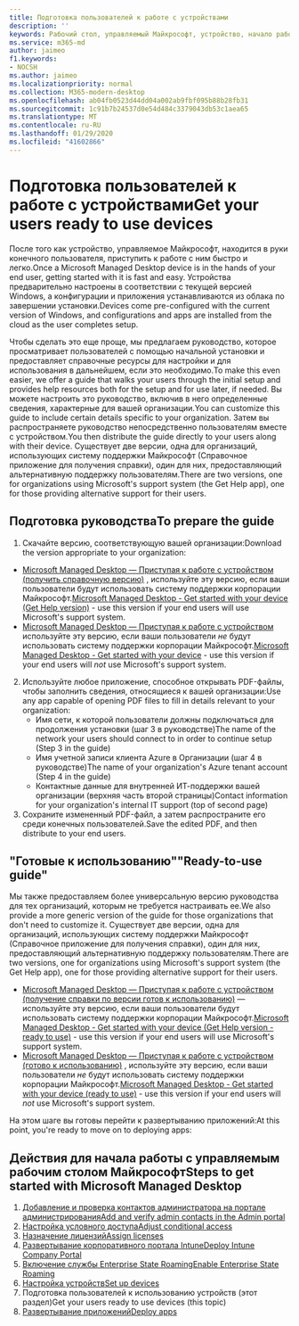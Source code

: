 ```yaml
---
title: Подготовка пользователей к работе с устройствами
description: ''
keywords: Рабочий стол, управляемый Майкрософт, устройство, начало работы, Microsoft 365
ms.service: m365-md
author: jaimeo
f1.keywords:
- NOCSH
ms.author: jaimeo
ms.localizationpriority: normal
ms.collection: M365-modern-desktop
ms.openlocfilehash: ab04fb0523d44dd04a002ab9fbf095b88b28fb31
ms.sourcegitcommit: 1c91b7b24537d0e54d484c3379043db53c1aea65
ms.translationtype: MT
ms.contentlocale: ru-RU
ms.lasthandoff: 01/29/2020
ms.locfileid: "41602866"
---
```

# <a name="get-your-users-ready-to-use-devices"></a><span data-ttu-id="496a5-103">Подготовка пользователей к работе с устройствами</span><span class="sxs-lookup"><span data-stu-id="496a5-103">Get your users ready to use devices</span></span>

<span data-ttu-id="496a5-104">После того как устройство, управляемое Майкрософт, находится в руки конечного пользователя, приступить к работе с ним быстро и легко.</span><span class="sxs-lookup"><span data-stu-id="496a5-104">Once a Microsoft Managed Desktop device is in the hands of your end user, getting started with it is fast and easy.</span></span> <span data-ttu-id="496a5-105">Устройства предварительно настроены в соответствии с текущей версией Windows, а конфигурации и приложения устанавливаются из облака по завершении установки.</span><span class="sxs-lookup"><span data-stu-id="496a5-105">Devices come pre-configured with the current version of Windows, and configurations and apps are installed from the cloud as the user completes setup.</span></span> 
 
<span data-ttu-id="496a5-106">Чтобы сделать это еще проще, мы предлагаем руководство, которое просматривает пользователей с помощью начальной установки и предоставляет справочные ресурсы для настройки и для использования в дальнейшем, если это необходимо.</span><span class="sxs-lookup"><span data-stu-id="496a5-106">To make this even easier, we offer a guide that walks your users through the initial setup and provides help resources both for the setup and for use later, if needed.</span></span> <span data-ttu-id="496a5-107">Вы можете настроить это руководство, включив в него определенные сведения, характерные для вашей организации.</span><span class="sxs-lookup"><span data-stu-id="496a5-107">You can customize this guide to include certain details specific to your organization.</span></span> <span data-ttu-id="496a5-108">Затем вы распространяете руководство непосредственно пользователям вместе с устройством.</span><span class="sxs-lookup"><span data-stu-id="496a5-108">You then distribute the guide directly to your users along with their device.</span></span> <span data-ttu-id="496a5-109">Существует две версии, одна для организаций, использующих систему поддержки Майкрософт (Справочное приложение для получения справки), один для них, предоставляющий альтернативную поддержку пользователям.</span><span class="sxs-lookup"><span data-stu-id="496a5-109">There are two versions, one for organizations using Microsoft's support system (the Get Help app), one for those providing alternative support for their users.</span></span>

## <a name="to-prepare-the-guide"></a><span data-ttu-id="496a5-110">Подготовка руководства</span><span class="sxs-lookup"><span data-stu-id="496a5-110">To prepare the guide</span></span>

1. <span data-ttu-id="496a5-111">Скачайте версию, соответствующую вашей организации:</span><span class="sxs-lookup"><span data-stu-id="496a5-111">Download the version appropriate to your organization:</span></span>
- <span data-ttu-id="496a5-112">[Microsoft Managed Desktop — Приступая к работе с устройством (получить справочную версию)](https://github.com/MicrosoftDocs/microsoft-365-docs/raw/public/microsoft-365/managed-desktop/get-started/downloads/microsoft-managed-desktop-user-guide-help-custom-v3.pdf) , используйте эту версию, если ваши пользователи будут использовать систему поддержки корпорации Майкрософт.</span><span class="sxs-lookup"><span data-stu-id="496a5-112">[Microsoft Managed Desktop - Get started with your device (Get Help version)](https://github.com/MicrosoftDocs/microsoft-365-docs/raw/public/microsoft-365/managed-desktop/get-started/downloads/microsoft-managed-desktop-user-guide-help-custom-v3.pdf) - use this version if your end users will use Microsoft's support system.</span></span>
- <span data-ttu-id="496a5-113">[Microsoft Managed Desktop — Приступая к работе с устройством](https://github.com/MicrosoftDocs/microsoft-365-docs/raw/public/microsoft-365/managed-desktop/get-started/downloads/microsoft-managed-desktop-user-guide-no-help-custom-v2.pdf) используйте эту версию, если ваши пользователи *не* будут использовать систему поддержки корпорации Майкрософт.</span><span class="sxs-lookup"><span data-stu-id="496a5-113">[Microsoft Managed Desktop - Get started with your device](https://github.com/MicrosoftDocs/microsoft-365-docs/raw/public/microsoft-365/managed-desktop/get-started/downloads/microsoft-managed-desktop-user-guide-no-help-custom-v2.pdf) - use this version if your end users will *not* use Microsoft's support system.</span></span>
2. <span data-ttu-id="496a5-114">Используйте любое приложение, способное открывать PDF-файлы, чтобы заполнить сведения, относящиеся к вашей организации:</span><span class="sxs-lookup"><span data-stu-id="496a5-114">Use any app capable of opening PDF files to fill in details relevant to your organization:</span></span>
    - <span data-ttu-id="496a5-115">Имя сети, к которой пользователи должны подключаться для продолжения установки (шаг 3 в руководстве)</span><span class="sxs-lookup"><span data-stu-id="496a5-115">The name of the network your users should connect to in order to continue setup (Step 3 in the guide)</span></span>
    - <span data-ttu-id="496a5-116">Имя учетной записи клиента Azure в Организации (шаг 4 в руководстве)</span><span class="sxs-lookup"><span data-stu-id="496a5-116">The name of your organization's Azure tenant account (Step 4 in the guide)</span></span>
    - <span data-ttu-id="496a5-117">Контактные данные для внутренней ИТ-поддержки вашей организации (верхняя часть второй страницы)</span><span class="sxs-lookup"><span data-stu-id="496a5-117">Contact information for your organization's internal IT support (top of second page)</span></span>
3. <span data-ttu-id="496a5-118">Сохраните измененный PDF-файл, а затем распространите его среди конечных пользователей.</span><span class="sxs-lookup"><span data-stu-id="496a5-118">Save the edited PDF, and then distribute to your end users.</span></span> 

## <a name="ready-to-use-guide"></a><span data-ttu-id="496a5-119">"Готовые к использованию"</span><span class="sxs-lookup"><span data-stu-id="496a5-119">"Ready-to-use guide"</span></span>

<span data-ttu-id="496a5-120">Мы также предоставляем более универсальную версию руководства для тех организаций, которым не требуется настраивать ее.</span><span class="sxs-lookup"><span data-stu-id="496a5-120">We also provide a more generic version of the guide for those organizations that don't need to customize it.</span></span> <span data-ttu-id="496a5-121">Существует две версии, одна для организаций, использующих систему поддержки Майкрософт (Справочное приложение для получения справки), один для них, предоставляющий альтернативную поддержку пользователям.</span><span class="sxs-lookup"><span data-stu-id="496a5-121">There are two versions, one for organizations using Microsoft's support system (the Get Help app), one for those providing alternative support for their users.</span></span> 

- <span data-ttu-id="496a5-122">[Microsoft Managed Desktop — Приступая к работе с устройством (получение справки по версии готов к использованию)](https://github.com/MicrosoftDocs/microsoft-365-docs/raw/public/microsoft-365/managed-desktop/get-started/downloads/microsoft-managed-desktop-user-guide-help-v3.pdf) — используйте эту версию, если ваши пользователи будут использовать систему поддержки корпорации Майкрософт.</span><span class="sxs-lookup"><span data-stu-id="496a5-122">[Microsoft Managed Desktop - Get started with your device (Get Help version - ready to use)](https://github.com/MicrosoftDocs/microsoft-365-docs/raw/public/microsoft-365/managed-desktop/get-started/downloads/microsoft-managed-desktop-user-guide-help-v3.pdf) - use this version if your end users will use Microsoft's support system.</span></span>
- <span data-ttu-id="496a5-123">[Microsoft Managed Desktop — Приступая к работе с устройством (готово к использованию)](https://github.com/MicrosoftDocs/microsoft-365-docs/raw/public/microsoft-365/managed-desktop/get-started/downloads/microsoft-managed-desktop-user-guide-no-help-v2.pdf) , используйте эту версию, если ваши пользователи *не* будут использовать систему поддержки корпорации Майкрософт.</span><span class="sxs-lookup"><span data-stu-id="496a5-123">[Microsoft Managed Desktop - Get started with your device (ready to use)](https://github.com/MicrosoftDocs/microsoft-365-docs/raw/public/microsoft-365/managed-desktop/get-started/downloads/microsoft-managed-desktop-user-guide-no-help-v2.pdf) - use this version if your end users will *not* use Microsoft's support system.</span></span>

<span data-ttu-id="496a5-124">На этом шаге вы готовы перейти к развертыванию приложений:</span><span class="sxs-lookup"><span data-stu-id="496a5-124">At this point, you're ready to move on to deploying apps:</span></span>


## <a name="steps-to-get-started-with-microsoft-managed-desktop"></a><span data-ttu-id="496a5-125">Действия для начала работы с управляемым рабочим столом Майкрософт</span><span class="sxs-lookup"><span data-stu-id="496a5-125">Steps to get started with Microsoft Managed Desktop</span></span>

1. [<span data-ttu-id="496a5-126">Добавление и проверка контактов администратора на портале администрирования</span><span class="sxs-lookup"><span data-stu-id="496a5-126">Add and verify admin contacts in the Admin portal</span></span>](add-admin-contacts.md)
2. [<span data-ttu-id="496a5-127">Настройка условного доступа</span><span class="sxs-lookup"><span data-stu-id="496a5-127">Adjust conditional access</span></span>](conditional-access.md)
3. [<span data-ttu-id="496a5-128">Назначение лицензий</span><span class="sxs-lookup"><span data-stu-id="496a5-128">Assign licenses</span></span>](assign-licenses.md)
4. [<span data-ttu-id="496a5-129">Развертывание корпоративного портала Intune</span><span class="sxs-lookup"><span data-stu-id="496a5-129">Deploy Intune Company Portal</span></span>](company-portal.md)
5. [<span data-ttu-id="496a5-130">Включение службы Enterprise State Roaming</span><span class="sxs-lookup"><span data-stu-id="496a5-130">Enable Enterprise State Roaming</span></span>](enterprise-state-roaming.md)
6. [<span data-ttu-id="496a5-131">Настройка устройств</span><span class="sxs-lookup"><span data-stu-id="496a5-131">Set up devices</span></span>](set-up-devices.md)
7. <span data-ttu-id="496a5-132">Подготовка пользователей к использованию устройств (этот раздел)</span><span class="sxs-lookup"><span data-stu-id="496a5-132">Get your users ready to use devices (this topic)</span></span>
8. [<span data-ttu-id="496a5-133">Развертывание приложений</span><span class="sxs-lookup"><span data-stu-id="496a5-133">Deploy apps</span></span>](deploy-apps.md)
